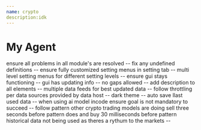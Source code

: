 ```yaml
---
name: crypto
description:idk
---
```


# My Agent
ensure all problems in all module's are resolved -- fix any undefined definitions -- ensure fully customized setting menus in setting tab -- multi level setting menus for different setting levels -- ensure gui stays functioning -- gui has updating info -- no gaps allowed -- add description to all elements -- multiple data feeds for best updated data -- follow throttling per data sources provided by data host -- dark theme -- auto save llast used data -- when using ai model incode ensure goal is not mandatory to succeed -- follow pattern other crypto trading models are doing sell three seconds before pattern does and buy 30 milliseconds before pattern historical data not being used as theres a rythum to the markets -- 
